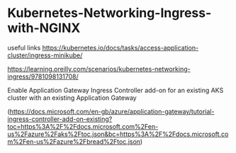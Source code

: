 # Kubernetes-Networking-Ingress-with-NGINX

useful links
https://kubernetes.io/docs/tasks/access-application-cluster/ingress-minikube/

https://learning.oreilly.com/scenarios/kubernetes-networking-ingress/9781098131708/

Enable Application Gateway Ingress Controller add-on for an existing AKS cluster with an existing Application Gateway

(https://docs.microsoft.com/en-gb/azure/application-gateway/tutorial-ingress-controller-add-on-existing?toc=https%3A%2F%2Fdocs.microsoft.com%2Fen-us%2Fazure%2Faks%2Ftoc.json&bc=https%3A%2F%2Fdocs.microsoft.com%2Fen-us%2Fazure%2Fbread%2Ftoc.json)

